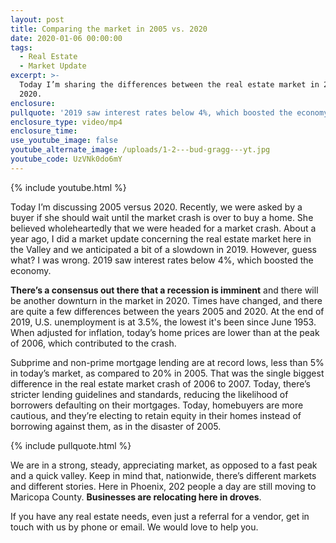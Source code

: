 ```yaml
---
layout: post
title: Comparing the market in 2005 vs. 2020
date: 2020-01-06 00:00:00
tags:
  - Real Estate
  - Market Update
excerpt: >-
  Today I’m sharing the differences between the real estate market in 2005 and
  2020.
enclosure:
pullquote: '2019 saw interest rates below 4%, which boosted the economy.'
enclosure_type: video/mp4
enclosure_time:
use_youtube_image: false
youtube_alternate_image: /uploads/1-2---bud-gragg---yt.jpg
youtube_code: UzVNk0do6mY
---
```


{% include youtube.html %}

Today I’m discussing 2005 versus 2020. Recently, we were asked by a buyer if she should wait until the market crash is over to buy a home. She believed wholeheartedly that we were headed for a market crash. About a year ago, I did a market update concerning the real estate market here in the Valley and we anticipated a bit of a slowdown in 2019. However, guess what? I was wrong. 2019 saw interest rates below 4%, which boosted the economy.

**There’s a consensus out there that a recession is imminent** and there will be another downturn in the market in 2020. Times have changed, and there are quite a few differences between the years 2005 and 2020. At the end of 2019, U.S. unemployment is at 3.5%, the lowest it's been since June 1953. When adjusted for inflation, today’s home prices are lower than at the peak of 2006, which contributed to the crash.

Subprime and non-prime mortgage lending are at record lows, less than 5% in today’s market, as compared to 20% in 2005. That was the single biggest difference in the real estate market crash of 2006 to 2007. Today, there’s stricter lending guidelines and standards, reducing the likelihood of borrowers defaulting on their mortgages. Today, homebuyers are more cautious, and they’re electing to retain equity in their homes instead of borrowing against them, as in the disaster of 2005.

{% include pullquote.html %}

We are in a strong, steady, appreciating market, as opposed to a fast peak and a quick valley. Keep in mind that, nationwide, there’s different markets and different stories. Here in Phoenix, 202 people a day are still moving to Maricopa County. **Businesses are relocating here in droves**.

If you have any real estate needs, even just a referral for a vendor, get in touch with us by phone or email. We would love to help you.
